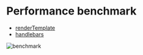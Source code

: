 # Performance benchmark

- [renderTemplate](https://github.com/Aiko-Suzuki/nnt-template/blob/main/src/render.ts#L110)
- [handlebars](https://handlebarsjs.com/)

![benchmark](https://user-images.githubusercontent.com/42787030/169732537-abb9ddbc-f4f0-4b37-9e60-8e40232661dd.png)
